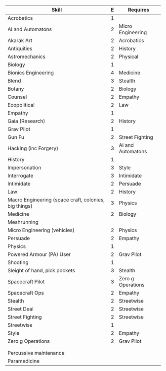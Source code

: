 | Skill                                                 | E | Requires          | 
|-------------------------------------------------------|---|-------------------| 
| Acrobatics                                            | 1 |                   | 
| AI and Automatons                                     | 2 | Micro Engineering | 
| Akarak Art                                            | 2 | Acrobatics        | 
| Antiquities                                           | 2 | History           | 
| Astromechanics                                        | 2 | Physical          | 
| Biology                                               | 1 |                   | 
| Bionics Engineering                                   | 4 | Medicine          | 
| Blend                                                 | 3 | Stealth           | 
| Botany                                                | 2 | Biology           | 
| Counsel                                               | 2 | Empathy           | 
| Ecopolitical                                          | 2 | Law               | 
| Empathy                                               | 1 |                   | 
| Gaia (Research)                                       | 2 | History           | 
| Grav Pilot                                            | 1 |                   | 
| Gun Fu                                                | 2 | Street Fighting   | 
| Hacking (inc Forgery)                                 | 3 | AI and Automatons | 
| History                                               | 1 |                   | 
| Impersonation                                         | 3 | Style             | 
| Interrogate                                           | 3 | Intimidate        | 
| Intimidate                                            | 2 | Persuade          | 
| Law                                                   | 2 | History           | 
| Macro Engineering (space craft, colonies, big things) | 3 | Physics           | 
| Medicine                                              | 2 | Biology           | 
| Meshrunning                                           |   |                   |
| Micro Engineering (vehicles)                          | 2 | Physics           | 
| Persuade                                              | 2 | Empathy           | 
| Physics                                               | 1 |                   | 
| Powered Armour (PA) User                              | 2 | Grav Pilot        | 
| Shooting                                              | 1 |                   | 
| Sleight of hand, pick pockets                         | 3 | Stealth           | 
| Spacecraft Pilot                                      | 3 | Zero g Operations | 
| Spacecraft Ops                                        | 2 | Empathy           | 
| Stealth                                               | 2 | Streetwise        | 
| Street Deal                                           | 2 | Streetwise        | 
| Street Fighting                                       | 2 | Streetwise        | 
| Streetwise                                            | 1 |                   | 
| Style                                                 | 2 | Empathy           | 
| Zero g Operations                                     | 2 | Grav Pilot        | 
|                                                       |   |                   | 
|                                                       |   |                   | 
| Percussive maintenance                                |   |                   | 
| Paramedicine                                          |   |                   | 